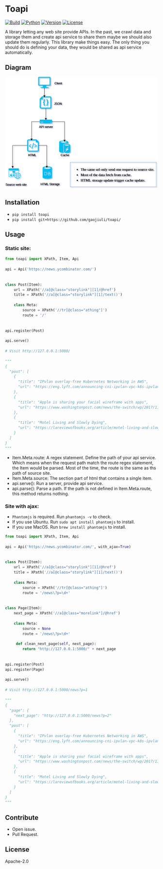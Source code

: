 # Toapi

[![Build](https://travis-ci.org/gaojiuli/toapi.svg?branch=master)](https://travis-ci.org/gaojiuli/toapi)
[![Python](https://img.shields.io/pypi/pyversions/toapi.svg)](https://pypi.python.org/pypi/toapi/)
[![Version](https://img.shields.io/pypi/v/toapi.svg)](https://pypi.python.org/pypi/toapi/)
[![License](https://img.shields.io/pypi/l/toapi.svg)](https://pypi.python.org/pypi/toapi/)

A library letting any web site provide APIs.
In the past, we crawl data and storage them and create api service to share them maybe we should also update them regularly.
This library make things easy.
The only thing you should do is defining your data, they would be shared as api service automatically.

## Diagram

![Toapi](diagram.png)

## Installation

- `pip install toapi`
- `pip install git+https://github.com/gaojiuli/toapi/`

## Usage

### Static site:

```python
from toapi import XPath, Item, Api

api = Api('https://news.ycombinator.com/')


class Post(Item):
    url = XPath('//a[@class="storylink"][1]/@href')
    title = XPath('//a[@class="storylink"][1]/text()')

    class Meta:
        source = XPath('//tr[@class="athing"]')
        route = '/'


api.register(Post)

api.serve()

# Visit http://127.0.0.1:5000/

"""
{
  "post": [
    {
      "title": "IPvlan overlay-free Kubernetes Networking in AWS", 
      "url": "https://eng.lyft.com/announcing-cni-ipvlan-vpc-k8s-ipvlan-overlay-free-kubernetes-networking-in-aws-95191201476e"
    }, 
    {
      "title": "Apple is sharing your facial wireframe with apps", 
      "url": "https://www.washingtonpost.com/news/the-switch/wp/2017/11/30/apple-is-sharing-your-face-with-apps-thats-a-new-privacy-worry/"
    }, 
    {
      "title": "Motel Living and Slowly Dying", 
      "url": "https://lareviewofbooks.org/article/motel-living-and-slowly-dying/#!"
    }
  ]
}
"""
```

- Item.Meta.route: A regex statement. Define the path of your api service. Which means when the request path match the route regex statement, the Item would be parsed. Most of the time, the route is the same as ths path of source site.
- Item.Meta.source: The section part of html that contains a single item.
- api.serve(): Run a server, provide api service.
- api.parse(): Parse a path. If the path is not defined in Item.Meta.route, this method returns nothing.

### Site with ajax:

- `Phantomjs` is required. Run `phantomjs -v` to check.
- If you use Ubuntu. Run `sudo apt install phantomjs` to install.
- If you use MacOS. Run `brew install phantomjs` to install.

```python
from toapi import XPath, Item, Api

api = Api('https://news.ycombinator.com/', with_ajax=True)


class Post(Item):
    url = XPath('//a[@class="storylink"][1]/@href')
    title = XPath('//a[@class="storylink"][1]/text()')

    class Meta:
        source = XPath('//tr[@class="athing"]')
        route = '/news\?p=\d+'


class Page(Item):
    next_page = XPath('//a[@class="morelink"]/@href')

    class Meta:
        source = None
        route = '/news\?p=\d+'

     def clean_next_page(self, next_page):
        return "http://127.0.0.1:5000/" + next_page


api.register(Post)
api.register(Page)

api.serve()

# Visit http://127.0.0.1:5000/news?p=1

"""
{
  "page": {
    "next_page": "http://127.0.0.1:5000/news?p=2"
  },
  "post": [
    {
      "title": "IPvlan overlay-free Kubernetes Networking in AWS", 
      "url": "https://eng.lyft.com/announcing-cni-ipvlan-vpc-k8s-ipvlan-overlay-free-kubernetes-networking-in-aws-95191201476e"
    }, 
    {
      "title": "Apple is sharing your facial wireframe with apps", 
      "url": "https://www.washingtonpost.com/news/the-switch/wp/2017/11/30/apple-is-sharing-your-face-with-apps-thats-a-new-privacy-worry/"
    }, 
    {
      "title": "Motel Living and Slowly Dying", 
      "url": "https://lareviewofbooks.org/article/motel-living-and-slowly-dying/#!"
    }
  ]
}
"""
```

## Contribute

- Open issue.
- Pull Request.

## License

Apache-2.0

